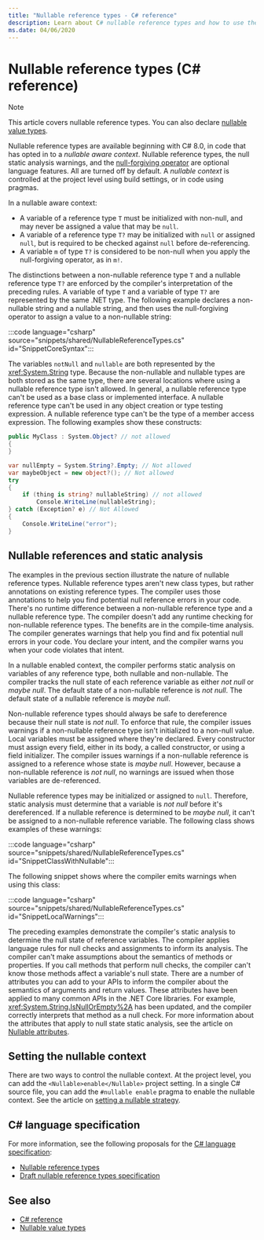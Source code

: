 ```yaml
---
title: "Nullable reference types - C# reference"
description: Learn about C# nullable reference types and how to use them
ms.date: 04/06/2020
---
```

# Nullable reference types (C# reference)

> [!NOTE]
> This article covers nullable reference types. You can also declare [nullable value types](nullable-value-types.md).

Nullable reference types are available beginning with C# 8.0, in code that has opted in to a *nullable aware context*. Nullable reference types, the null static analysis warnings, and the [null-forgiving operator](../operators/null-forgiving.md) are optional language features. All are turned off by default. A *nullable context* is controlled at the project level using build settings, or in code using pragmas.

 In a nullable aware context:

- A variable of a reference type `T` must be initialized with non-null, and may never be assigned a value that may be `null`.
- A variable of a reference type `T?` may be initialized with `null` or assigned `null`, but is required to be checked against `null` before de-referencing.
- A variable `m` of type `T?` is considered to be non-null when you apply the null-forgiving operator, as in `m!`.

The distinctions between a non-nullable reference type `T` and a nullable reference type `T?` are enforced by the compiler's interpretation of the preceding rules. A variable of type `T` and a variable of type `T?` are represented by the same .NET type. The following example declares a non-nullable string and a nullable string, and then uses the null-forgiving operator to assign a value to a non-nullable string:

:::code language="csharp" source="snippets/shared/NullableReferenceTypes.cs" id="SnippetCoreSyntax":::

The variables `notNull` and `nullable` are both represented by the <xref:System.String> type. Because the non-nullable and nullable types are both stored as the same type, there are several locations where using a nullable reference type isn't allowed. In general, a nullable reference type can't be used as a base class or implemented interface. A nullable reference type can't be used in any object creation or type testing expression. A nullable reference type can't be the type of a member access expression. The following examples show these constructs:

```csharp
public MyClass : System.Object? // not allowed
{
}

var nullEmpty = System.String?.Empty; // Not allowed
var maybeObject = new object?(); // Not allowed
try
{
    if (thing is string? nullableString) // not allowed
        Console.WriteLine(nullableString);
} catch (Exception? e) // Not Allowed
{
    Console.WriteLine("error");
}
```

## Nullable references and static analysis

The examples in the previous section illustrate the nature of nullable reference types. Nullable reference types aren't new class types, but rather annotations on existing reference types. The compiler uses those annotations to help you find potential null reference errors in your code. There's no runtime difference between a non-nullable reference type and a nullable reference type. The compiler doesn't add any runtime checking for non-nullable reference types. The benefits are in the compile-time analysis. The compiler generates warnings that help you find and fix potential null errors in your code. You declare your intent, and the compiler warns you when your code violates that intent.

In a nullable enabled context, the compiler performs static analysis on variables of any reference type, both nullable and non-nullable. The compiler tracks the null state of each reference variable as either *not null* or *maybe null*. The default state of a non-nullable reference is *not null*. The default state of a nullable reference is *maybe null*.

Non-nullable reference types should always be safe to dereference because their null state is *not null*. To enforce that rule, the compiler issues warnings if a non-nullable reference type isn't initialized to a non-null value. Local variables must be assigned where they're declared. Every constructor must assign every field, either in its body, a called constructor, or using a field initializer. The compiler issues warnings if a non-nullable reference is assigned to a reference whose state is *maybe null*. However, because a non-nullable reference is *not null*, no warnings are issued when those variables are de-referenced.

Nullable reference types may be initialized or assigned to `null`. Therefore, static analysis must determine that a variable is *not null* before it's dereferenced. If a nullable reference is determined to be *maybe null*, it can't be assigned to a non-nullable reference variable. The following class shows examples of these warnings:

:::code language="csharp" source="snippets/shared/NullableReferenceTypes.cs" id="SnippetClassWithNullable":::

The following snippet shows where the compiler emits warnings when using this class:

:::code language="csharp" source="snippets/shared/NullableReferenceTypes.cs" id="SnippetLocalWarnings":::

The preceding examples demonstrate the compiler's static analysis to determine the null state of reference variables. The compiler applies language rules for null checks and assignments to inform its analysis.  The compiler can't make assumptions about the semantics of methods or properties. If you call methods that perform null checks, the compiler can't know those methods affect a variable's null state. There are a number of attributes you can add to your APIs to inform the compiler about the semantics of arguments and return values. These attributes have been applied to many common APIs in the .NET Core libraries. For example, <xref:System.String.IsNullOrEmpty%2A> has been updated, and the compiler correctly interprets that method as a null check. For more information about the attributes that apply to null state static analysis, see the article on [Nullable attributes](../attributes/nullable-analysis.md).

## Setting the nullable context

There are two ways to control the nullable context. At the project level, you can add the `<Nullable>enable</Nullable>` project setting. In a single C# source file, you can add the `#nullable enable` pragma to enable the nullable context. See the article on [setting a nullable strategy](../../nullable-migration-strategies.md).

## C# language specification

For more information, see the following proposals for the [C# language specification](~/_csharplang/spec/introduction.md):

- [Nullable reference types](~/_csharplang/proposals/csharp-8.0/nullable-reference-types.md)
- [Draft nullable reference types specification](~/_csharplang/proposals/csharp-8.0/nullable-reference-types-specification.md)

## See also

- [C# reference](../index.md)
- [Nullable value types](nullable-value-types.md)
